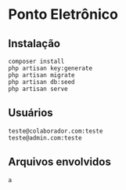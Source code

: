 # Ponto Eletrônico

## Instalação
    composer install
    php artisan key:generate
    php artisan migrate
    php artisan db:seed
    php artisan serve
 
## Usuários
    teste@colaborador.com:teste
    teste@admin.com:teste

## Arquivos envolvidos
    a